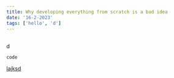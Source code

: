 ```yaml
---
title: Why developing everything from scratch is a bad idea
date: '16-2-2023'
tags: ['hello', 'd']
---
```


##

d

```
code
```

[lajksd]()

<!-- this is a comment -->

<!-- this is a comment -->

<!-- this is a comment -->

